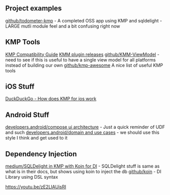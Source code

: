 ## Project examples

[github/todometer-kmp](https://github.com/serbelga/Todometer-KMP/tree/main) - A completed OSS app using KMP and
sqldelight - LARGE mutli module feel and a bit confusing right now

## KMP Tools

[KMP Compatibility Guide](https://kotlinlang.org/docs/multiplatform-compatibility-guide.html)
[KMM plugin releases](https://kotlinlang.org/docs/multiplatform-plugin-releases.html#release-details)
[github/KMM-ViewModel](https://github.com/rickclephas/KMM-ViewModel) - need to see if this is useful to have a single
view model for all platforms instead of building our own
[github/kmp-awesome](https://github.com/terrakok/kmp-awesome) A nice list of useful KMP tools

## iOS Stuff

[DuckDuckGo - How does KMP for ios work](https://duckduckgo.com/?q=how+does+kmp+for+ios+work&atb=v353-1&ia=web)

## Android Stuff

[developers.android/compose ui architecture](https://developer.android.com/jetpack/compose/architecture) - Just a quick
reminder of UDF and such
[developers.android/domain and use cases](https://developer.android.com/topic/architecture/domain-layer?hl=en) - we
should use this style I think and get used to it

## Dependency Injection

[medium/SQLDelight in KMP with Koin for DI](https://medium.com/arconsis/sqldelight-in-kotlin-multiplatform-mobile-kmm-9ed8a539ec27) -
SQLDelight stuff is same as what is in their docs, but shows using koin to inject the db
[github/koin](https://github.com/InsertKoinIO/koin) - DI Library using DSL syntax

https://youtu.be/zE2LIAUisRI

